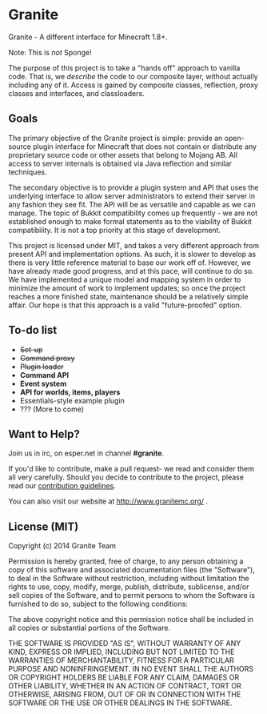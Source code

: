 Granite
======

Granite - A different interface for Minecraft 1.8+.

Note: This is _not_ Sponge!

The purpose of this project is to take a "hands off" approach to vanilla code.
That is, we _describe_ the code to our composite layer, without actually including any of it.
Access is gained by composite classes, reflection, proxy classes and interfaces, and classloaders.

Goals
------
The primary objective of the Granite project is simple: provide an open-source plugin interface for Minecraft that does not
contain or distribute any proprietary source code or other assets that belong to Mojang AB.  All access to server
internals is obtained via Java reflection and similar techniques.

The secondary objective is to provide a plugin system and API that uses the underlying interface to allow server
administrators to extend their server in any fashion they see fit.  The API will be as versatile and capable as we can
manage.  The topic of Bukkit compatibility comes up frequently - we are not established enough to make formal statements
as to the viability of Bukkit compatibility.  It is not a top priority at this stage of development.

This project is licensed under MIT, and takes a very different approach from present API and implementation options. As
such, it is slower to develop as there is very little reference material to base our work off of.  However, we have
already made good progress, and at this pace, will continue to do so.  We have implemented a unique model and mapping
system in order to minimize the amount of work to implement updates; so once the project reaches a more finished state,
maintenance should be a relatively simple affair.  Our hope is that this approach is a valid "future-proofed" option.

To-do list
------
- ~~Set-up~~
- ~~Command proxy~~
- ~~Plugin loader~~
- **Command API**
- **Event system**
- **API for worlds, items, players**
- Essentials-style example plugin
- ??? (More to come)

Want to Help?
------
Join us in irc, on esper.net in channel **#granite**.

If you'd like to contribute, make a pull request- we read and consider them all very carefully.
Should you decide to contribute to the project, please read our [contribution guidelines](https://github.com/GraniteTeam/Granite/blob/master/CONTRIBUTING.md).

You can also visit our website at http://www.granitemc.org/ .

License (MIT)
-------
Copyright (c) 2014 Granite Team

Permission is hereby granted, free of charge, to any person obtaining a copy
of this software and associated documentation files (the "Software"), to deal
in the Software without restriction, including without limitation the rights
to use, copy, modify, merge, publish, distribute, sublicense, and/or sell
copies of the Software, and to permit persons to whom the Software is
furnished to do so, subject to the following conditions:

The above copyright notice and this permission notice shall be included in
all copies or substantial portions of the Software.

THE SOFTWARE IS PROVIDED "AS IS", WITHOUT WARRANTY OF ANY KIND, EXPRESS OR
IMPLIED, INCLUDING BUT NOT LIMITED TO THE WARRANTIES OF MERCHANTABILITY,
FITNESS FOR A PARTICULAR PURPOSE AND NONINFRINGEMENT. IN NO EVENT SHALL THE
AUTHORS OR COPYRIGHT HOLDERS BE LIABLE FOR ANY CLAIM, DAMAGES OR OTHER
LIABILITY, WHETHER IN AN ACTION OF CONTRACT, TORT OR OTHERWISE, ARISING FROM,
OUT OF OR IN CONNECTION WITH THE SOFTWARE OR THE USE OR OTHER DEALINGS IN
THE SOFTWARE.
